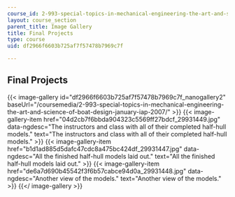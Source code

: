 ```yaml
---
course_id: 2-993-special-topics-in-mechanical-engineering-the-art-and-science-of-boat-design-january-iap-2007
layout: course_section
parent_title: Image Gallery
title: Final Projects
type: course
uid: df2966f6603b725af7f57478b7969c7f

---
```


Final Projects
--------------
{{< image-gallery id="df2966f6603b725af7f57478b7969c7f_nanogallery2" baseUrl="/coursemedia/2-993-special-topics-in-mechanical-engineering-the-art-and-science-of-boat-design-january-iap-2007/" >}}
{{< image-gallery-item href="04d2cb7f6bbda904323c5569ff27bdcf_29931449.jpg" data-ngdesc="The instructors and class with all of their completed half-hull models." text="The instructors and class with all of their completed half-hull models." >}}
{{< image-gallery-item href="b1d1ad885d5dafc47cdc8a475bc424df_29931447.jpg" data-ngdesc="All the finished half-hull models laid out." text="All the finished half-hull models laid out." >}}
{{< image-gallery-item href="de6a7d690b45542f3f6b57cabce94d0a_29931448.jpg" data-ngdesc="Another view of the models." text="Another view of the models." >}}
{{</ image-gallery >}}
